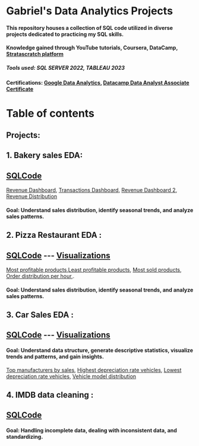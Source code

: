 
# Gabriel's Data Analytics Projects

#### This repository houses a collection of SQL code utilized in diverse projects dedicated to practicing my SQL skills.
#### Knowledge gained through YouTube tutorials, Coursera, DataCamp, [Stratascratch platform](https://www.stratascratch.com/)
##### Tools used: SQL SERVER 2022, TABLEAU 2023
#### Certifications: [Google Data Analytics](https://www.coursera.org/account/accomplishments/professional-cert/K4RQQ5KG7VZR), [Datacamp Data Analyst Associate Certificate](https://www.datacamp.com/certificate/DAA0012636534715)
# Table of contents
## Projects:


## 1. Bakery sales EDA:
## [SQLCode](https://github.com/Gaboner/sqlr/blob/main/Bakery%20sales%20EDA/bakery.sql)  
[Revenue Dashboard](https://public.tableau.com/app/profile/gabriel.burlacu/viz/Revenuedistributionovertime/Dashboard1), [Transactions Dashboard](https://public.tableau.com/app/profile/gabriel.burlacu/viz/Transactionspermonthdayhour/Dashboard2), [Revenue Dashboard 2](https://public.tableau.com/app/profile/gabriel.burlacu/viz/Bakerysalesdistribution/Dashboard1), [Revenue Distribution](https://public.tableau.com/app/profile/gabriel.burlacu/viz/Revenuedistributionofproducts/Sheet3)
#### Goal: Understand sales distribution, identify seasonal trends, and analyze sales patterns.



## 2. Pizza Restaurant EDA : 
## [SQLCode](https://github.com/Gaboner/sqlr/blob/main/pizza%20restaurant%20EDA/pizza2.sql) --- [Visualizations](https://github.com/Gaboner/sqlr/tree/main/Pizza%20Restaurant%20Visualizations)
[Most profitable products](https://public.tableau.com/app/profile/gabriel.burlacu/viz/pizzaswithhighestgeneratedrevenue/Dashboard1),[Least profitable products](https://public.tableau.com/app/profile/gabriel.burlacu/viz/lowestgeneratedrevenue/Sheet1), [Most sold products](https://public.tableau.com/app/profile/gabriel.burlacu/viz/MostSoldPizzas/Dashboard1), [Order distribution per hour](https://public.tableau.com/app/profile/gabriel.burlacu/viz/totalordersperhour/Dashboard1),.
#### Goal: Understand sales distribution, identify seasonal trends, and analyze sales patterns.


## 3. Car Sales EDA : 
## [SQLCode](https://github.com/Gaboner/sqlr/blob/main/Carsales%20EDA/carsalesEDA.sql) ---   [Visualizations](https://github.com/Gaboner/sqlr/tree/main/Car%20Sales%20visualizations)
####  Goal: Understand data structure, generate descriptive statistics, visualize trends and patterns, and gain insights.
[Top manufacturers by sales](https://public.tableau.com/app/profile/gabriel.burlacu/viz/Top10vehiclemanufacturersbysalenumber/Dashboard1), [Highest depreciation rate vehicles](https://public.tableau.com/app/profile/gabriel.burlacu/viz/Modelswithhighestdepreciationrate/Dashboard1), [Lowest depreciation rate vehicles](https://public.tableau.com/app/profile/gabriel.burlacu/viz/Modelswithlowestdepreciationrate/Sheet1), [Vehicle model distribution](https://public.tableau.com/app/profile/gabriel.burlacu/viz/Modeldistribution/Dashboard1)


## 4. IMDB data cleaning :
## [SQLCode](https://github.com/Gaboner/sqlr/blob/main/IMDB%20data%20cleaning%20code/imdbclean.sql)
#### Goal: Handling incomplete data, dealing with inconsistent data, and standardizing.
